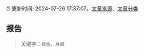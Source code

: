 :alarm_clock: 更新时间: 2024-07-26 17:37:07。[文章来源](/README.md)、[文章分类](/TAGS.md)

## 报告


> 关键字：`报告`、`月报`



